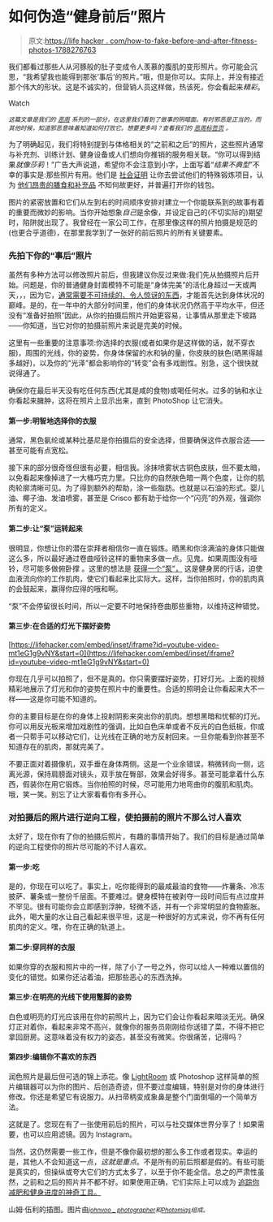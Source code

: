 # 如何伪造“健身前后”照片

> 原文:[https://life hacker . com/how-to-fake-before-and-after-fitness-photos-1788276763](https://lifehacker.com/how-to-fake-before-and-after-fitness-photos-1788276763)

我们都看过那些人从河豚般的肚子变成令人羡慕的腹肌的变形照片。你可能会沉思，“我希望我也能得到那张‘事后’的照片。”哦，但是你可以。实际上，并没有接近那个伟大的形状。这是不诚实的，但营销人员这样做，热该死，你会看起来*精彩*。

Watch

*<small>这篇文章是我们的</small>* [*<small>恶周</small>*](https://lifehacker.com/welcome-to-lifehackers-seventh-annual-evil-week-1788085206) *<small>系列的一部分，在这里我们看到了做事的阴暗面。有时邪恶是正当的，而其他时候，知道邪恶意味着知道如何打败它。想要更多吗？查看我们的</small>* [*<small>恶周标签页</small>*](http://lifehacker.com/tag/evil-week#_ga=1.105669515.968941705.1436971740) *<small>。</small>*

为了明确起见，我们将特别提到与体格相关的“之前和之后”的照片，这些照片通常与补充剂、训练计划、健身设备或人们想向你推销的服务相关联。“你可以得到结果*就像莎莉*！”广告大声说道，希望你不会注意到小字，上面写着“*结果不典型*”不幸的事实是:那些照片有用。他们是 [社会证明](https://en.wikipedia.org/wiki/Social_proof) 让你去尝试他们的特殊锻炼项目，认为 [他们昂贵的膳食和补充品](https://lifehacker.com/how-to-get-rich-tricking-people-into-buying-overpriced-1788186146) 不知何故更好，并普遍打开你的钱包。

图片的紧密放置和它们从左到右的时间顺序安排对建立一个你能联系到的故事有着的重要而微妙的影响。当你开始想象*自己*是余像，并设定自己的(不切实际的)期望时，陷阱就出现了。我曾经在一家公司工作，在那里像这样的照片拍摄是规范的(也更合乎道德)，在那里我学到了一张好的前后照片的所有关键要素。

### **先拍下你的“事后”照片**

虽然有多种方法可以修改照片前后，但我建议你反过来做:我们先从拍摄照片后开始。问题是，你的普通健身封面模特不可能是“身体完美”的活化身超过一天或两天，，，因为它，[通常需要不可持续的、令人惊讶的东西](https://lifehacker.com/how-fitness-models-really-get-those-photoshoot-bodies-1732211876)，才能首先达到身体状况的巅峰。是的，在一年中的大部分时间里，他们的身体状况仍然高于平均水平，但还没有“准备好拍照”因此，从你的拍摄后照片开始更容易，让事情从那里走下坡路——你知道，当它对你的拍摄前照片来说是完美的时候。

这里有一些重要的注意事项:你选择的衣服(或者如果你是这样做的话，就不穿衣服)，周围的光线，你的姿势，你身体保留的水和钠的量，你皮肤的肤色(晒黑得越多越好)，以及你的“光泽”都会影响你的“转变”会有多戏剧性。别急，这个很快就说得通了。

确保你在最后半天没有吃任何东西(尤其是咸的食物)或喝任何水。过多的钠和水让你看起来臃肿，这将在照片上显示出来，直到 PhotoShop 让它消失。

#### 第一步:明智地选择你的衣服

通常，黑色氨纶或某种比基尼是你拍摄后的安全选择，但要确保这件衣服合适——甚至可能有点宽松。

接下来的部分很奇怪但很有必要，相信我。涂抹喷雾状古铜色皮肤，但不要太暗，以免看起来像掉进了一大桶巧克力里。只比你的自然肤色暗一两个色度，让你的肌肉轮廓清晰可见。为了得到额外的帮助，涂一些脂肪。也就是以石油的形式。婴儿油、椰子油、发油喷雾，甚至是 Crisco 都有助于给你一个“闪亮”的外观，强调你所有的定义。

#### **第二步:让“泵”运转起来**

很明显，你想让你的潜在崇拜者相信你一直在锻炼。晒黑和你涂满油的身体只能做这么多，所以最好通过卷曲哑铃这样的重物来多做一点。见鬼，如果周围没有哑铃，尽可能多做俯卧撑 。这里的想法是 [获得一个“泵”，](https://www.youtube.com/watch?v=KzI-UQ-JsaQ) 这是健身房的行话，迫使血液流向你的工作肌肉，使它们看起来比实际大。这样，当你拍照时，你的肌肉真的会鼓起来，赢得你应得的哦和啊。

“泵”不会停留很长时间，所以一定要不时地保持卷曲那些重物，以维持这种错觉。

#### 第三步:在合适的灯光下摆好姿势

 [https://lifehacker.com/embed/inset/iframe?id=youtube-video-mt1eG1g9vNY&start=0](https://lifehacker.com/embed/inset/iframe?id=youtube-video-mt1eG1g9vNY&start=0) 

你现在几乎可以拍照了，但不是真的。你只需要摆好姿势，打好灯光。上面的视频精彩地展示了灯光和你的姿势在照片中的重要性。合适的照明会让你看起来大不一样——这是你可能不知道的。

你的主要目标是在你的身体上投射阴影来突出你的肌肉。想想黑暗和忧郁的灯光。你可以用反光板来增加戏剧性的强调，比如白色床单或者不反光的白色纸板，你或者一只帮手可以移动它们，让光线在正确的地方反射回来。一旦你能看到你甚至不知道存在的肌肉，那就完美了。

不要正面对着摄像机，双手垂在身体两侧。这是一个业余错误，稍微转向一侧，远离光源，保持肩膀面对镜头，双手放在臀部，效果会好得多。甚至可能拿着什么东西，假装你在用它锻炼。当你拍照的时候，尽可能用力地弯曲你的腹肌和肌肉。哦，笑一笑。别忘了让大家看看你有多开心。

### **对拍摄后的照片进行逆向工程，使拍摄前的照片不那么讨人喜欢**

太好了，现在你有了你的拍摄后照片，有趣的事情开始了。我们的目标是通过简单的逆向工程使你的照片尽可能的不讨人喜欢。

#### **第一步:吃**

是的，你现在可以吃了。事实上，吃你能得到的最咸最油的食物——炸薯条、冷冻披萨、薯条或一整份千层面。不要难过。健身模特在被剥夺一段时间后有点过度并不罕见。很有可能你会立即感到浮肿，轻微不适，并有一个非常明显的食物膨胀。此外，喝大量的水让自己看起来很平坦，这是一种很好的方式来说，你不再有任何肌肉的定义。嘿，你在正确的轨道上。

#### 第二步:穿同样的衣服

如果你穿的衣服和照片中的一样，除了小了一号之外，你可以给人一种难以置信的变化的错觉。如果你还沾着油，把那些恶心的东西洗掉。

#### 第三步:在明亮的光线下使用蹩脚的姿势

白色或明亮的灯光应该用在你的前照片上，因为它们会让你看起来暗淡无光。确保灯正对着你，看起来非常不高兴，就像你的服务员刚刚给你送错了菜，不得不把它拿回厨房。这意味着没有权力的姿态，甚至没有微笑。你很痛苦，记得吗？

#### **第四步:编辑你不喜欢的东西**

润色照片是最后但可选的锦上添花。像 [LightRoom](https://lightroom.adobe.com/) 或 Photoshop 这样简单的照片编辑器可以为你的图片、后创造奇迹，但不要过度编辑，特别是对你的身体进行修改。你还是希望它有说服力。从扫帚柄变成象鼻是整个门面倒塌的一个简单方法。

这就是了。您现在有了一张使用前后的照片，可以与社交媒体世界分享了！如果需要，也可以应用滤镜。因为 Instagram。

当然，这仍然需要一些工作，但是不像你最初想的那么多工作或者现实。幸运的是，其他人不会知道这一点，*这就是重点*。不是所有的前后照都是假的。有些可能是真实的，但操纵或夸大它们的方式太多了，以至于你不能全信。总之的严肃性虽然，之前和之后的照片并不都不好。如果使用正确，它们实际上可以成为 [追踪你减肥和健身进度的神奇工具。](http://vitals.lifehacker.com/how-selfies-can-help-you-achieve-your-fitness-goals-1717703419#_ga=1.106415171.1148506352.1465518022)

山姆·伍利的插图。图片由[*<small>johnvoo _ photographer</small>*](https://flic.kr/p/FKCPGh)*<small>和</small>*[*<small>Photomiqs</small>*](https://flic.kr/p/qctq8y)*<small>组成。</small>*